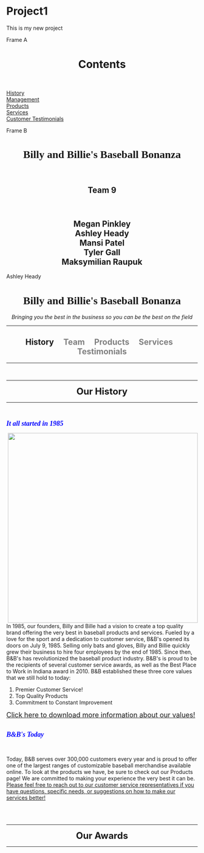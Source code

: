 # Project1
This is my new project
<!DOCTYPE html PUBLIC "-//W3C//DTD HTML 4.01//EN">
<html lang="en">
<head>
<meta name="viewport" content=
"width=device-width, initial-scale=1">
<meta name="generator" content=
"HTML Tidy for Linux (vers 14 June 2007), see www.w3.org">
<title>Welcome to My Web Page</title>
<meta http-equiv="Content-Type" content=
"text/html; charset=us-ascii">
<meta content="MSHTML 6.00.2800.1400" name="GENERATOR">
<html>

<frameset cols="30%,70%">
	<frame src="frame_a.html">
	<frame src="frame_b.html" name="showframe">
</frameset>

</html>

Frame A
<html>

<h1 align="center"> Contents </h1>
<br>

<a href="https://web.ics.purdue.edu/~headya/" target="showframe"> History </a>
<br>
<a href="https://web.ics.purdue.edu/~gallt/Indexproject.html" target="showframe"> Management </a>
<br>
<a href="382projectcode.html" target="showframe">Products </a> 
<br>
<a href="https://web.ics.purdue.edu/~mraupuk/index1" target="showframe"> Services </a>
<br>
<a href="https://web.ics.purdue.edu/~patel786/" target="showframe"> Customer Testimonials </a>
<br>



<script language="JavaScript">
			document.write("This page was last modified on: " + document.lastModified +"");
		</script>
</html>
 Frame B
<html>

<h1 align="center"> <font face="Georgia">Billy and Billie's Baseball Bonanza </font> </h1>
<br>

<h2 align="center"> Team 9 </h2>
<br>

<h2 align="center">
Megan Pinkley <br>
Ashley Heady <br>
Mansi Patel <br>
Tyler Gall <br>
Maksymilian Raupuk <br>
</h2>



</html>







Ashley Heady  


<html>

<head>

<title>Baseball  Products</title>

<h1 align="center"><font face="Georgia">Billy and Billie's Baseball Bonanza </font></h1>
<i> <p align="center"> Bringing you the best in the business so you can be the best on the field </p> </i>

</head>

<body>

<hr color = "red">

<h2 align="center">  History &nbsp; &nbsp; <font color="gray"> Team &nbsp; &nbsp; Products &nbsp; &nbsp; Services &nbsp;&nbsp; Testimonials </font></h2> 

<hr color = "red">

<br> 

<hr color = "red">

<font size = "+2"><center><b>Our History</b></center></font>


<hr color = "red">

<br>

<font size = "+1" color = "blue"><font face="Verdana"><i><b>It all started in 1985</b></i></font></font>


<img src="https://usathss.files.wordpress.com/2018/06/baseball_graphic1.jpg" hight=400 width=500 align="right">
<br>

<body>In 1985, our founders, Billy and Bille had a vision to create a top quality brand offering the very best in baseball products and services. Fueled by a love for the sport and a dedication to customer service, B&B's opened its doors on July 9, 1985. Selling only bats and gloves, Billy and Billie quickly grew their business to hire four employees by the end of 1985. Since then, B&B's has revolutionized the baseball product industry. B&B's is proud to be the recipients of several customer service awards, as well as the Best Place to Work in Indiana award in 2010. B&B established these three core values that we still hold to today:

<ol>
<li>Premier Customer Service! 
<li>Top Quality Products
<li>Commitment to Constant Improvement
</ol>

<body><font size = +1><a href="382.docx">Click here to download more information about our values!</a></font>

<br>
<br>


<font size = "+1" color = "blue"><font face="Verdana"><i><b>B&B's Today</b></i></font></font>

<br>

<justified><font style = "caliber">Today, B&B serves over 300,000 customers every year and is proud to offer one of the largest ranges of customizable baseball merchandise available online. To look at the products we have, be sure to check out our Products page! We are committed to making your experience the very best it can be. <u>Please feel free to reach out to our customer service representatives if you have questions, specific needs, or suggestions on how to make our services better!</u></font></justified>

<br>
<br>

<hr color = "red">

<font size = "+2"><center><b>Our Awards</b></center></font>

<hr color = "red">

<ul>
